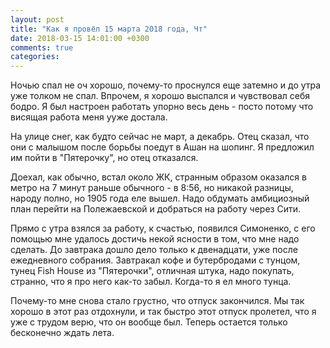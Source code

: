```yaml
---
layout: post
title: "Как я провёл 15 марта 2018 года, Чт"
date: 2018-03-15 14:01:00 +0300
comments: true
categories: 
---
```

Ночью спал не оч хорошо, почему-то проснулся еще затемно и до утра уже толком не спал. Впрочем, я хорошо выспался и чувствовал себя бодро. Я был настроен работать упорно весь день - посто потому что висящая работа меня ууже достала.

На улице снег, как будто сейчас не март, а декабрь. Отец сказал, что они с малышом после борьбы поедут в Ашан на шопинг. Я предложил им пойти в "Пятерочку", но отец отказался.

Доехал, как обычно, встал около ЖК, странным образом оказался в метро на 7 минут раньше обычного - в 8:56, но никакой разницы, народу полно, но 1905 года еле вышел. Надо обдумать амбициозный план перейти на Полежаевской и добраться на работу через Сити.

Прямо с утра взялся за работу, к счастью, появился Симоненко, с его помощью мне удалось достичь некой ясности в том, что мне надо сделать. До завтрака дошло дело только к двенадцати, уже после ежедневного собрания. Завтракал кофе и бутербродами с тунцом, тунец Fish House из "Пятерочки", отличная штука, надо покупать, странно, что я про него как-то забыл. Когда-то я ел много тунца.

Почему-то мне снова стало грустно, что отпуск закончился. Мы так хорошо в этот раз отдохнули, и так быстро этот отпуск пролетел, что я уже с трудом верю, что он вообще был. Теперь остается только бесконечно ждать лета.